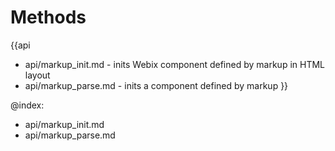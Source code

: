 Methods
=======

{{api
- api/markup_init.md - inits Webix component defined by markup in HTML layout
- api/markup_parse.md - inits a component defined by markup
}}

@index:
- api/markup_init.md
- api/markup_parse.md


